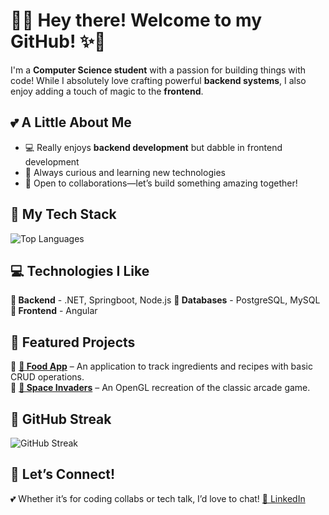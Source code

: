 # 🌸✨ Hey there! Welcome to my GitHub! ✨🌸  

I'm a **Computer Science student** with a passion for building things with code! While I absolutely love crafting powerful **backend systems**, I also enjoy adding a touch of magic to the **frontend**.  

## 💕 A Little About Me  
- 💻 Really enjoys **backend development** but dabble in frontend development  
- 🌷 Always curious and learning new technologies
- 🎀 Open to collaborations—let’s build something amazing together!

## 🎨 My Tech Stack  
![Top Languages](https://github-readme-stats.vercel.app/api/top-langs/?username=luhelenals&layout=compact&theme=rose_pine)  

## 💻 Technologies I Like
**🌿 Backend** - .NET, Springboot, Node.js
**🐘 Databases** - PostgreSQL, MySQL
**🎀 Frontend** - Angular

## 🌷 Featured Projects  
🌸 **[🍓 Food App](https://github.com/luhelenals/food-api)** – An application to track ingredients and recipes with basic CRUD operations.  
💖 **[🚀 Space Invaders](https://github.com/luhelenals/spaceinvaders)** – An OpenGL recreation of the classic arcade game.

## 🎀 GitHub Streak  
![GitHub Streak](https://github-readme-streak-stats.herokuapp.com/?user=luhelenals&theme=rose_pine)

## 💌 Let’s Connect!  
💕 Whether it’s for coding collabs or tech talk, I’d love to chat!
[🌷 LinkedIn](https://www.linkedin.com/in/luizahelenalsantos/)  

